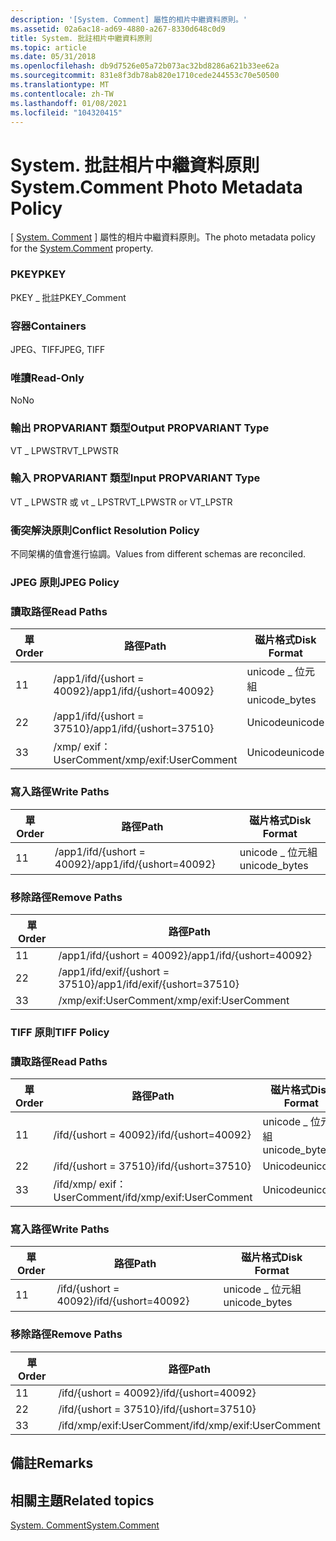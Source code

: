 ```yaml
---
description: '[System. Comment] 屬性的相片中繼資料原則。'
ms.assetid: 02a6ac18-ad69-4880-a267-8330d648c0d9
title: System. 批註相片中繼資料原則
ms.topic: article
ms.date: 05/31/2018
ms.openlocfilehash: db9d7526e05a72b073ac32bd8286a621b33ee62a
ms.sourcegitcommit: 831e8f3db78ab820e1710cede244553c70e50500
ms.translationtype: MT
ms.contentlocale: zh-TW
ms.lasthandoff: 01/08/2021
ms.locfileid: "104320415"
---
```

# <a name="systemcomment-photo-metadata-policy"></a><span data-ttu-id="477ad-103">System. 批註相片中繼資料原則</span><span class="sxs-lookup"><span data-stu-id="477ad-103">System.Comment Photo Metadata Policy</span></span>

<span data-ttu-id="477ad-104">[ [System. Comment](../properties/props-system-comment.md) ] 屬性的相片中繼資料原則。</span><span class="sxs-lookup"><span data-stu-id="477ad-104">The photo metadata policy for the [System.Comment](../properties/props-system-comment.md) property.</span></span>

### <a name="pkey"></a><span data-ttu-id="477ad-105">PKEY</span><span class="sxs-lookup"><span data-stu-id="477ad-105">PKEY</span></span>

<span data-ttu-id="477ad-106">PKEY \_ 批註</span><span class="sxs-lookup"><span data-stu-id="477ad-106">PKEY\_Comment</span></span>

### <a name="containers"></a><span data-ttu-id="477ad-107">容器</span><span class="sxs-lookup"><span data-stu-id="477ad-107">Containers</span></span>

<span data-ttu-id="477ad-108">JPEG、TIFF</span><span class="sxs-lookup"><span data-stu-id="477ad-108">JPEG, TIFF</span></span>

### <a name="read-only"></a><span data-ttu-id="477ad-109">唯讀</span><span class="sxs-lookup"><span data-stu-id="477ad-109">Read-Only</span></span>

<span data-ttu-id="477ad-110">No</span><span class="sxs-lookup"><span data-stu-id="477ad-110">No</span></span>

### <a name="output-propvariant-type"></a><span data-ttu-id="477ad-111">輸出 PROPVARIANT 類型</span><span class="sxs-lookup"><span data-stu-id="477ad-111">Output PROPVARIANT Type</span></span>

<span data-ttu-id="477ad-112">VT \_ LPWSTR</span><span class="sxs-lookup"><span data-stu-id="477ad-112">VT\_LPWSTR</span></span>

### <a name="input-propvariant-type"></a><span data-ttu-id="477ad-113">輸入 PROPVARIANT 類型</span><span class="sxs-lookup"><span data-stu-id="477ad-113">Input PROPVARIANT Type</span></span>

<span data-ttu-id="477ad-114">VT \_ LPWSTR 或 vt \_ LPSTR</span><span class="sxs-lookup"><span data-stu-id="477ad-114">VT\_LPWSTR or VT\_LPSTR</span></span>

### <a name="conflict-resolution-policy"></a><span data-ttu-id="477ad-115">衝突解決原則</span><span class="sxs-lookup"><span data-stu-id="477ad-115">Conflict Resolution Policy</span></span>

<span data-ttu-id="477ad-116">不同架構的值會進行協調。</span><span class="sxs-lookup"><span data-stu-id="477ad-116">Values from different schemas are reconciled.</span></span>

### <a name="jpeg-policy"></a><span data-ttu-id="477ad-117">JPEG 原則</span><span class="sxs-lookup"><span data-stu-id="477ad-117">JPEG Policy</span></span>

### <a name="read-paths"></a><span data-ttu-id="477ad-118">讀取路徑</span><span class="sxs-lookup"><span data-stu-id="477ad-118">Read Paths</span></span>



| <span data-ttu-id="477ad-119">單</span><span class="sxs-lookup"><span data-stu-id="477ad-119">Order</span></span> | <span data-ttu-id="477ad-120">路徑</span><span class="sxs-lookup"><span data-stu-id="477ad-120">Path</span></span>                                | <span data-ttu-id="477ad-121">磁片格式</span><span class="sxs-lookup"><span data-stu-id="477ad-121">Disk Format</span></span>    |
|-------|-------------------------------------|----------------|
| <span data-ttu-id="477ad-122">1</span><span class="sxs-lookup"><span data-stu-id="477ad-122">1</span></span>     | <span data-ttu-id="477ad-123">/app1/ifd/{ushort = 40092}</span><span class="sxs-lookup"><span data-stu-id="477ad-123">/app1/ifd/{ushort=40092}</span></span>            | <span data-ttu-id="477ad-124">unicode \_ 位元組</span><span class="sxs-lookup"><span data-stu-id="477ad-124">unicode\_bytes</span></span> |
| <span data-ttu-id="477ad-125">2</span><span class="sxs-lookup"><span data-stu-id="477ad-125">2</span></span>     | <span data-ttu-id="477ad-126">/app1/ifd/{ushort = 37510}</span><span class="sxs-lookup"><span data-stu-id="477ad-126">/app1/ifd/{ushort=37510}</span></span>            | <span data-ttu-id="477ad-127">Unicode</span><span class="sxs-lookup"><span data-stu-id="477ad-127">unicode</span></span>        |
| <span data-ttu-id="477ad-128">3</span><span class="sxs-lookup"><span data-stu-id="477ad-128">3</span></span>     | <span data-ttu-id="477ad-129">/xmp/ <xmpalt> exif： UserComment</span><span class="sxs-lookup"><span data-stu-id="477ad-129">/xmp/<xmpalt>exif:UserComment</span></span> | <span data-ttu-id="477ad-130">Unicode</span><span class="sxs-lookup"><span data-stu-id="477ad-130">unicode</span></span>        |



 

### <a name="write-paths"></a><span data-ttu-id="477ad-131">寫入路徑</span><span class="sxs-lookup"><span data-stu-id="477ad-131">Write Paths</span></span>



| <span data-ttu-id="477ad-132">單</span><span class="sxs-lookup"><span data-stu-id="477ad-132">Order</span></span> | <span data-ttu-id="477ad-133">路徑</span><span class="sxs-lookup"><span data-stu-id="477ad-133">Path</span></span>                     | <span data-ttu-id="477ad-134">磁片格式</span><span class="sxs-lookup"><span data-stu-id="477ad-134">Disk Format</span></span>    |
|-------|--------------------------|----------------|
| <span data-ttu-id="477ad-135">1</span><span class="sxs-lookup"><span data-stu-id="477ad-135">1</span></span>     | <span data-ttu-id="477ad-136">/app1/ifd/{ushort = 40092}</span><span class="sxs-lookup"><span data-stu-id="477ad-136">/app1/ifd/{ushort=40092}</span></span> | <span data-ttu-id="477ad-137">unicode \_ 位元組</span><span class="sxs-lookup"><span data-stu-id="477ad-137">unicode\_bytes</span></span> |



 

### <a name="remove-paths"></a><span data-ttu-id="477ad-138">移除路徑</span><span class="sxs-lookup"><span data-stu-id="477ad-138">Remove Paths</span></span>



| <span data-ttu-id="477ad-139">單</span><span class="sxs-lookup"><span data-stu-id="477ad-139">Order</span></span> | <span data-ttu-id="477ad-140">路徑</span><span class="sxs-lookup"><span data-stu-id="477ad-140">Path</span></span>                          |
|-------|-------------------------------|
| <span data-ttu-id="477ad-141">1</span><span class="sxs-lookup"><span data-stu-id="477ad-141">1</span></span>     | <span data-ttu-id="477ad-142">/app1/ifd/{ushort = 40092}</span><span class="sxs-lookup"><span data-stu-id="477ad-142">/app1/ifd/{ushort=40092}</span></span>      |
| <span data-ttu-id="477ad-143">2</span><span class="sxs-lookup"><span data-stu-id="477ad-143">2</span></span>     | <span data-ttu-id="477ad-144">/app1/ifd/exif/{ushort = 37510}</span><span class="sxs-lookup"><span data-stu-id="477ad-144">/app1/ifd/exif/{ushort=37510}</span></span> |
| <span data-ttu-id="477ad-145">3</span><span class="sxs-lookup"><span data-stu-id="477ad-145">3</span></span>     | <span data-ttu-id="477ad-146">/xmp/exif:UserComment</span><span class="sxs-lookup"><span data-stu-id="477ad-146">/xmp/exif:UserComment</span></span>         |



 

### <a name="tiff-policy"></a><span data-ttu-id="477ad-147">TIFF 原則</span><span class="sxs-lookup"><span data-stu-id="477ad-147">TIFF Policy</span></span>

### <a name="read-paths"></a><span data-ttu-id="477ad-148">讀取路徑</span><span class="sxs-lookup"><span data-stu-id="477ad-148">Read Paths</span></span>



| <span data-ttu-id="477ad-149">單</span><span class="sxs-lookup"><span data-stu-id="477ad-149">Order</span></span> | <span data-ttu-id="477ad-150">路徑</span><span class="sxs-lookup"><span data-stu-id="477ad-150">Path</span></span>                                    | <span data-ttu-id="477ad-151">磁片格式</span><span class="sxs-lookup"><span data-stu-id="477ad-151">Disk Format</span></span>    |
|-------|-----------------------------------------|----------------|
| <span data-ttu-id="477ad-152">1</span><span class="sxs-lookup"><span data-stu-id="477ad-152">1</span></span>     | <span data-ttu-id="477ad-153">/ifd/{ushort = 40092}</span><span class="sxs-lookup"><span data-stu-id="477ad-153">/ifd/{ushort=40092}</span></span>                     | <span data-ttu-id="477ad-154">unicode \_ 位元組</span><span class="sxs-lookup"><span data-stu-id="477ad-154">unicode\_bytes</span></span> |
| <span data-ttu-id="477ad-155">2</span><span class="sxs-lookup"><span data-stu-id="477ad-155">2</span></span>     | <span data-ttu-id="477ad-156">/ifd/{ushort = 37510}</span><span class="sxs-lookup"><span data-stu-id="477ad-156">/ifd/{ushort=37510}</span></span>                     | <span data-ttu-id="477ad-157">Unicode</span><span class="sxs-lookup"><span data-stu-id="477ad-157">unicode</span></span>        |
| <span data-ttu-id="477ad-158">3</span><span class="sxs-lookup"><span data-stu-id="477ad-158">3</span></span>     | <span data-ttu-id="477ad-159">/ifd/xmp/ <xmpalt> exif： UserComment</span><span class="sxs-lookup"><span data-stu-id="477ad-159">/ifd/xmp/<xmpalt>exif:UserComment</span></span> | <span data-ttu-id="477ad-160">Unicode</span><span class="sxs-lookup"><span data-stu-id="477ad-160">unicode</span></span>        |



 

### <a name="write-paths"></a><span data-ttu-id="477ad-161">寫入路徑</span><span class="sxs-lookup"><span data-stu-id="477ad-161">Write Paths</span></span>



| <span data-ttu-id="477ad-162">單</span><span class="sxs-lookup"><span data-stu-id="477ad-162">Order</span></span> | <span data-ttu-id="477ad-163">路徑</span><span class="sxs-lookup"><span data-stu-id="477ad-163">Path</span></span>                | <span data-ttu-id="477ad-164">磁片格式</span><span class="sxs-lookup"><span data-stu-id="477ad-164">Disk Format</span></span>    |
|-------|---------------------|----------------|
| <span data-ttu-id="477ad-165">1</span><span class="sxs-lookup"><span data-stu-id="477ad-165">1</span></span>     | <span data-ttu-id="477ad-166">/ifd/{ushort = 40092}</span><span class="sxs-lookup"><span data-stu-id="477ad-166">/ifd/{ushort=40092}</span></span> | <span data-ttu-id="477ad-167">unicode \_ 位元組</span><span class="sxs-lookup"><span data-stu-id="477ad-167">unicode\_bytes</span></span> |



 

### <a name="remove-paths"></a><span data-ttu-id="477ad-168">移除路徑</span><span class="sxs-lookup"><span data-stu-id="477ad-168">Remove Paths</span></span>



| <span data-ttu-id="477ad-169">單</span><span class="sxs-lookup"><span data-stu-id="477ad-169">Order</span></span> | <span data-ttu-id="477ad-170">路徑</span><span class="sxs-lookup"><span data-stu-id="477ad-170">Path</span></span>                      |
|-------|---------------------------|
| <span data-ttu-id="477ad-171">1</span><span class="sxs-lookup"><span data-stu-id="477ad-171">1</span></span>     | <span data-ttu-id="477ad-172">/ifd/{ushort = 40092}</span><span class="sxs-lookup"><span data-stu-id="477ad-172">/ifd/{ushort=40092}</span></span>       |
| <span data-ttu-id="477ad-173">2</span><span class="sxs-lookup"><span data-stu-id="477ad-173">2</span></span>     | <span data-ttu-id="477ad-174">/ifd/{ushort = 37510}</span><span class="sxs-lookup"><span data-stu-id="477ad-174">/ifd/{ushort=37510}</span></span>       |
| <span data-ttu-id="477ad-175">3</span><span class="sxs-lookup"><span data-stu-id="477ad-175">3</span></span>     | <span data-ttu-id="477ad-176">/ifd/xmp/exif:UserComment</span><span class="sxs-lookup"><span data-stu-id="477ad-176">/ifd/xmp/exif:UserComment</span></span> |



 

## <a name="remarks"></a><span data-ttu-id="477ad-177">備註</span><span class="sxs-lookup"><span data-stu-id="477ad-177">Remarks</span></span>

## <a name="related-topics"></a><span data-ttu-id="477ad-178">相關主題</span><span class="sxs-lookup"><span data-stu-id="477ad-178">Related topics</span></span>

<dl> <dt>

[<span data-ttu-id="477ad-179">System. Comment</span><span class="sxs-lookup"><span data-stu-id="477ad-179">System.Comment</span></span>](../properties/props-system-comment.md)
</dt> </dl>

 

 
